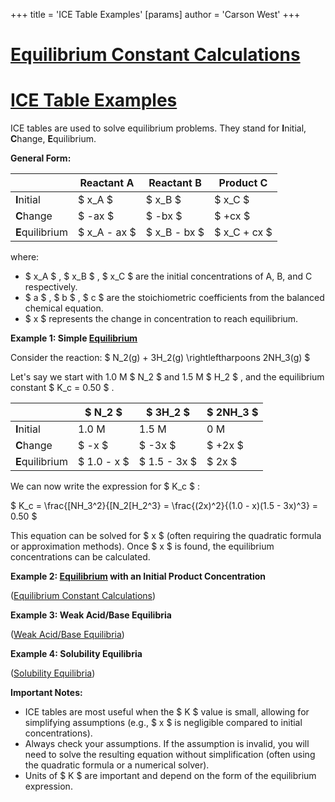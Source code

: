 +++
 title = 'ICE Table Examples'
[params]
	author = 'Carson West'
+++
# [Equilibrium Constant Calculations](./../equilibrium-constant-calculations/)
# [ICE Table Examples](./../ice-table-examples/)

ICE tables are used to solve equilibrium problems.  They stand for **I**nitial, **C**hange, **E**quilibrium.

**General Form:**

|             | Reactant A | Reactant B | Product C |
|-------------|-------------|-------------|------------|
| **I**nitial  |      $ x_A $     |      $ x_B $     |      $ x_C $     |
| **C**hange   |      $ -ax $    |      $ -bx $    |      $ +cx $    |
| **E**quilibrium|  $ x_A - ax $   |  $ x_B - bx $   |  $ x_C + cx $   |


where:

*  $ x_A $ ,  $ x_B $ ,  $ x_C $  are the initial concentrations of A, B, and C respectively.
*  $ a $ ,  $ b $ ,  $ c $  are the stoichiometric coefficients from the balanced chemical equation.
*  $ x $  represents the change in concentration to reach equilibrium.

**Example 1: Simple [Equilibrium](./../equilibrium/)**

Consider the reaction:   $ N_2(g) + 3H_2(g) \rightleftharpoons 2NH_3(g) $ 

Let's say we start with 1.0 M  $ N_2 $  and 1.5 M  $ H_2 $ , and the equilibrium constant  $ K_c = 0.50 $ .

|             |  $ N_2 $      |  $ 3H_2 $     |  $ 2NH_3 $    |
|-------------|-----------|-----------|-----------|
| **I**nitial  | 1.0 M     | 1.5 M     | 0 M       |
| **C**hange   |  $ -x $       |  $ -3x $      |  $ +2x $      |
| **E**quilibrium|  $ 1.0 - x $  |  $ 1.5 - 3x $  |  $ 2x $       |

We can now write the expression for  $ K_c $ :

 $ K_c = \frac{[NH_3^2}{[N_2[H_2^3} = \frac{(2x)^2}{(1.0 - x)(1.5 - 3x)^3} = 0.50 $ 

This equation can be solved for  $ x $  (often requiring the quadratic formula or approximation methods). Once  $ x $  is found, the equilibrium concentrations can be calculated.


**Example 2:  [Equilibrium](./../equilibrium/) with an Initial Product Concentration**

([Equilibrium Constant Calculations](./../equilibrium-constant-calculations/))

**Example 3:  Weak Acid/Base Equilibria**

([Weak Acid/Base Equilibria](./../weak-acid/base-equilibria/))


**Example 4:  Solubility Equilibria**

([Solubility Equilibria](./../solubility-equilibria/))

**Important Notes:**

* ICE tables are most useful when the  $ K $  value is small, allowing for simplifying assumptions (e.g.,  $ x $  is negligible compared to initial concentrations).
*  Always check your assumptions. If the assumption is invalid, you will need to solve the resulting equation without simplification (often using the quadratic formula or a numerical solver).
* Units of  $ K $  are important and depend on the form of the equilibrium expression.


